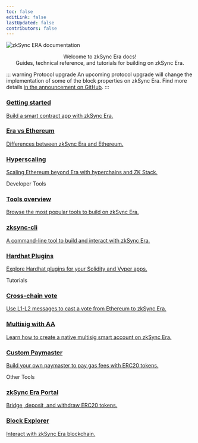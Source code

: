 ```yaml
---
toc: false
editLink: false
lastUpdated: false
contributors: false
---
```


<div>
   <div >
      <div class="landing">
         <div>
         <div class="hero-img">
            <img  src="/era-dark.svg" 
                  alt="zkSync ERA documentation"
            >
         </div>
         <p class="intro-text" style="text-align:center">Welcome to zkSync Era docs!
         <br>Guides, technical reference, and tutorials for building on zkSync Era.</p>
         </div>
      </div>
   </div>
</div>

::: warning Protocol upgrade
An upcoming protocol upgrade will change the implementation of some of the block properties on zkSync Era. Find more details [in the announcement on GitHub](https://github.com/zkSync-Community-Hub/zkync-developers/discussions/87).
:::

<section>

  <div class="card-container">
    <a href="./dev/building-on-zksync/hello-world.html" class="card">
      <div class="content">
        <h3>Getting started</h3>
        <p>Build a smart contract app with zkSync Era.</p>
      </div>
    </a>
    <a href="./reference/architecture/differences-with-ethereum.html" class="card">
         <div class="content">
            <h3>Era vs Ethereum</h3>
            <p>Differences between zkSync Era and Ethereum.</p>
         </div>
    </a>
    <a href="./reference/concepts/hyperscaling.html" class="card">
      <div class="content">
        <h3>Hyperscaling</h3>
        <p>Scaling Ethereum beyond Era with hyperchains and ZK Stack.</p>
      </div>
    </a>
  </div>
</section>
<div class="cards-heading">
   <span class="title-section">Developer Tools</span>
</div>
<section>
  <div class="card-container">
   <a href="./tools/" class="card">
      <div class="content">
        <h3>Tools overview</h3>
        <p>Browse the most popular tools to build on zkSync Era.</p>
      </div>
    </a>
   <a href="./tools/zksync-cli" class="card">
      <div class="content">
        <h3>zksync-cli</h3>
        <p>A command-line tool to build and interact with zkSync Era.</p>
      </div>
    </a>
   <a href="./tools/hardhat" class="card">
      <div class="content">
        <h3>Hardhat Plugins</h3>
        <p>Explore Hardhat plugins for your Solidity and Vyper apps. </p>
      </div>
    </a>
  </div>
</section>
<div class="cards-heading">
   <span class="title-section">Tutorials</span>
</div>
<section>
  <div class="card-container">
   <a href="./dev/tutorials/cross-chain-tutorial.html" class="card">
      <div class="content">
        <h3>Cross-chain vote</h3>
        <p>Use L1-L2 messages to cast a vote from Ethereum to zkSync Era.</p>
      </div>
   </a>
   <a href="./dev/tutorials/custom-aa-tutorial.html" class="card">
      <div class="content">
        <h3>Multisig with AA</h3>
        <p>Learn how to create a native multisig smart account on zkSync Era.</p>
      </div>
   </a>
   <a href="./dev/tutorials/custom-paymaster-tutorial.html" class="card">
         <div class="content">
            <h3>Custom Paymaster</h3>
            <p>Build your own paymaster to pay gas fees with ERC20 tokens.</p>
         </div>
    </a>
  </div>
</section>
<div class="cards-heading">
   <span class="title-section">Other Tools</span>
</div>
<section>
  <div class="card-container">
   <a href="https://portal.zksync.io/" class="card">
      <div class="content">
        <h3>zkSync Era Portal</h3>
        <p>Bridge, deposit, and withdraw ERC20 tokens.</p>
      </div>
   </a>
   <a href="./api/tools/block-explorer/intro.html" class="card">
      <div class="content">
        <h3>Block Explorer</h3>
        <p>Interact with zkSync Era blockchain. </p>
      </div>
   </a>
  
  </div>
</section>
